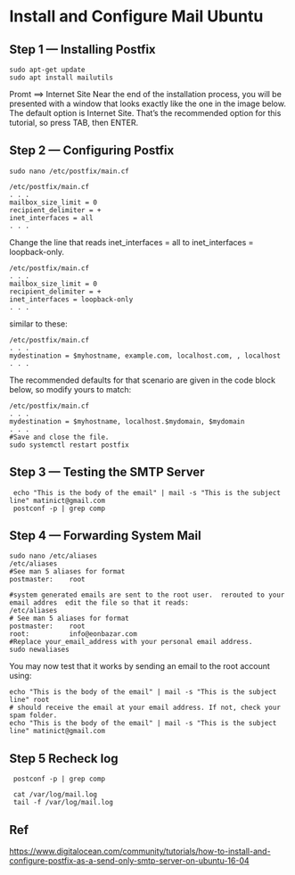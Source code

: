 
# Install and Configure  Mail Ubuntu 

## Step 1 — Installing Postfix 

    sudo apt-get update 
    sudo apt install mailutils
    
Promt ==> Internet Site  Near the end of the installation process, you will be presented with a window that looks exactly like the one in the image below. The default option is Internet Site. That’s the recommended option for this tutorial, so press TAB, then ENTER.

## Step 2 — Configuring Postfix 

    sudo nano /etc/postfix/main.cf  

    /etc/postfix/main.cf
    . . .
    mailbox_size_limit = 0
    recipient_delimiter = +
    inet_interfaces = all
    . . .
 
Change the line that reads inet_interfaces = all to inet_interfaces = loopback-only.

    /etc/postfix/main.cf
    . . .
    mailbox_size_limit = 0
    recipient_delimiter = +
    inet_interfaces = loopback-only
    . . .
 similar to these:

    /etc/postfix/main.cf
    . . .
    mydestination = $myhostname, example.com, localhost.com, , localhost
    . . .
The recommended defaults for that scenario are given in the code block below, so modify yours to match:

    /etc/postfix/main.cf
    . . .
    mydestination = $myhostname, localhost.$mydomain, $mydomain
    . . .
    #Save and close the file.
    sudo systemctl restart postfix
    
## Step 3 — Testing the SMTP Server

     echo "This is the body of the email" | mail -s "This is the subject line" matinict@gmail.com    
     postconf -p | grep comp
  

## Step 4 — Forwarding System Mail 

    sudo nano /etc/aliases      
    /etc/aliases    
    #See man 5 aliases for format    
    postmaster:    root
 
    #system generated emails are sent to the root user.  rerouted to your email addres  edit the file so that it reads:
    /etc/aliases
    # See man 5 aliases for format
    postmaster:    root
    root:          info@eonbazar.com    
    #Replace your_email_address with your personal email address.     
    sudo newaliases
 
You may now test that it works by sending an email to the root account using:

    echo "This is the body of the email" | mail -s "This is the subject line" root
    # should receive the email at your email address. If not, check your spam folder.
    echo "This is the body of the email" | mail -s "This is the subject line" matinict@gmail.com

## Step 5 Recheck log

     postconf -p | grep comp
     
     cat /var/log/mail.log
     tail -f /var/log/mail.log



## Ref


https://www.digitalocean.com/community/tutorials/how-to-install-and-configure-postfix-as-a-send-only-smtp-server-on-ubuntu-16-04
